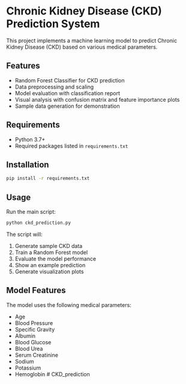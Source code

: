 # Chronic Kidney Disease (CKD) Prediction System

This project implements a machine learning model to predict Chronic Kidney Disease (CKD) based on various medical parameters.

## Features
- Random Forest Classifier for CKD prediction
- Data preprocessing and scaling
- Model evaluation with classification report
- Visual analysis with confusion matrix and feature importance plots
- Sample data generation for demonstration

## Requirements
- Python 3.7+
- Required packages listed in `requirements.txt`

## Installation
```bash
pip install -r requirements.txt
```

## Usage
Run the main script:
```bash
python ckd_prediction.py
```

The script will:
1. Generate sample CKD data
2. Train a Random Forest model
3. Evaluate the model performance
4. Show an example prediction
5. Generate visualization plots

## Model Features
The model uses the following medical parameters:
- Age
- Blood Pressure
- Specific Gravity
- Albumin
- Blood Glucose
- Blood Urea
- Serum Creatinine
- Sodium
- Potassium
- Hemoglobin
#   C K D _ p r e d i c t i o n  
 
